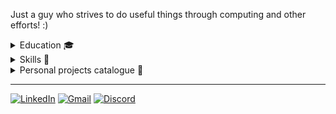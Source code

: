 Just a guy who strives to do useful things through computing and other efforts! :)

<details>
  <summary>Education 🎓</summary>

  <br>

  **University of Sydney** \
  Dalyell Scholar, Bachelor of Advanced Computing (2023-2027) \
  Major in Software Development, Minor in Computational Data Science

</details>

<details>
  <summary>Skills 🍁</summary>

  ### Methodologies

  Sorted by level of experience:
  1. **Backend:** REST/RPC/gRPC API servers, cloud-native microservices, monoliths, SQL/NoSQL databases, HTTP testing, caching
  2. **DevOps:** CI/CD, containerization, container orchestration, centralized logging and monitoring
  3. **Frontend:** React-based web clients, UI testing, WebAssembly with Rust
  4. **Data Science and AI:** Data engineering and visualization, LLMs (with LangChain and LLM-Ops), Deep Learning

  **Cross-field methodologies I like to adopt:** 
  - Unit testing (and often with Test-Driven Development i.e., TDD)
  - Behavior-Driven Development with Gherkin syntax (BDD)
  - Secure coding with OWASP top 10 vulnerabilities in mind
  - Writing technical documentation
  - Social coding efforts e.g., pair programming (in a team environment)

  ### Technologies

  Sorted by level of experience:
  1. **Backend:** \
     Extensive use: **_Go, PostgreSQL, MongoDB_** \
     Some experience: **_Rust, ASP.NET/C#, Django/Python_** \
     \
     ![Go](https://img.shields.io/badge/Go-%2300ADD8.svg?style=for-the-badge&logo=go&logoColor=white) ![Postgres](https://img.shields.io/badge/postgres-%23316192.svg?style=for-the-badge&logo=postgresql&logoColor=white) ![MongoDB](https://img.shields.io/badge/MongoDB-%234ea94b.svg?style=for-the-badge&logo=mongodb&logoColor=white) ![Rust](https://img.shields.io/badge/rust-%23000000.svg?style=for-the-badge&logo=rust&logoColor=white) ![.Net](https://img.shields.io/badge/.NET-5C2D91?style=for-the-badge&logo=.net&logoColor=white) ![C#](https://img.shields.io/badge/c%23-%23239120.svg?style=for-the-badge&logo=csharp&logoColor=white) ![Django](https://img.shields.io/badge/django-%23092E20.svg?style=for-the-badge&logo=django&logoColor=white) ![Python](https://img.shields.io/badge/python-3670A0?style=for-the-badge&logo=python&logoColor=ffdd54)

  2. **DevOps:** \
     Extensive use: **_Docker, Kubernetes, GitHub Actions_** \
     Some experience: **_Grafana, Prometheus, Terraform_** \
     \
     ![Docker](https://img.shields.io/badge/docker-%230db7ed.svg?style=for-the-badge&logo=docker&logoColor=white) ![Kubernetes](https://img.shields.io/badge/kubernetes-%23326ce5.svg?style=for-the-badge&logo=kubernetes&logoColor=white) ![GitHub Actions](https://img.shields.io/badge/github%20actions-%232671E5.svg?style=for-the-badge&logo=githubactions&logoColor=white) ![Grafana](https://img.shields.io/badge/grafana-%23F46800.svg?style=for-the-badge&logo=grafana&logoColor=white) ![Prometheus](https://img.shields.io/badge/Prometheus-E6522C?style=for-the-badge&logo=Prometheus&logoColor=white) ![Terraform](https://img.shields.io/badge/terraform-%235835CC.svg?style=for-the-badge&logo=terraform&logoColor=white)
     
  3. **Frontend:** \
     Extensive use: **_JavaScript/TypeScript, Next.js, React.js, Tailwind CSS_** \
     Some experience: **_Tauri, Electron, Astro_** \
     \
  ![JavaScript](https://img.shields.io/badge/javascript-%23323330.svg?style=for-the-badge&logo=javascript&logoColor=%23F7DF1E) ![TypeScript](https://img.shields.io/badge/typescript-%23007ACC.svg?style=for-the-badge&logo=typescript&logoColor=white) ![Next JS](https://img.shields.io/badge/Next-black?style=for-the-badge&logo=next.js&logoColor=white) ![React](https://img.shields.io/badge/react-%2320232a.svg?style=for-the-badge&logo=react&logoColor=%2361DAFB) ![TailwindCSS](https://img.shields.io/badge/tailwindcss-%2338B2AC.svg?style=for-the-badge&logo=tailwind-css&logoColor=white) ![Tauri](https://img.shields.io/badge/tauri-%2324C8DB.svg?style=for-the-badge&logo=tauri&logoColor=%23FFFFFF) ![Electron.js](https://img.shields.io/badge/Electron-191970?style=for-the-badge&logo=Electron&logoColor=white)

  4. **Cloud services:** \
     Extensive use: **_GCP Cloud Run, Vercel_** \
     Some experience: **AWS EC2/EKS, Azure SQL Server, Supabase, Firebase, PythonAnywhere** \
     \
     ![Google Cloud](https://img.shields.io/badge/GoogleCloud-%234285F4.svg?style=for-the-badge&logo=google-cloud&logoColor=white) ![Vercel](https://img.shields.io/badge/vercel-%23000000.svg?style=for-the-badge&logo=vercel&logoColor=white) ![AWS](https://img.shields.io/badge/AWS-%23FF9900.svg?style=for-the-badge&logo=amazon-aws&logoColor=white) ![Azure](https://img.shields.io/badge/azure-%230072C6.svg?style=for-the-badge&logo=microsoftazure&logoColor=white) ![Supabase](https://img.shields.io/badge/Supabase-3ECF8E?style=for-the-badge&logo=supabase&logoColor=white) ![Firebase](https://img.shields.io/badge/firebase-%23039BE5.svg?style=for-the-badge&logo=firebase) ![PythonAnywhere](https://img.shields.io/badge/pythonanywhere-%232F9FD7.svg?style=for-the-badge&logo=pythonanywhere&logoColor=151515)

  5. **Data Science and AI:** \
     Extensive use: **_Python_** \
     Some experience: **_Scikit-learn, TensorFlow, R, SQL_** \
     \
     ![Python](https://img.shields.io/badge/python-3670A0?style=for-the-badge&logo=python&logoColor=ffdd54) ![scikit-learn](https://img.shields.io/badge/scikit--learn-%23F7931E.svg?style=for-the-badge&logo=scikit-learn&logoColor=white) ![TensorFlow](https://img.shields.io/badge/TensorFlow-%23FF6F00.svg?style=for-the-badge&logo=TensorFlow&logoColor=white) ![R](https://img.shields.io/badge/r-%23276DC3.svg?style=for-the-badge&logo=r&logoColor=white) ![SQL](https://img.shields.io/badge/sql-%2307405e.svg?style=for-the-badge&logo=sql&logoColor=white)
     
  6. **Other:** \
     Extensive use: **_Git, Linux, Vim, NeoVim, VSCode_** \
     Some experience: **_Visual Studio, RStudio_** \
     \
     ![Git](https://img.shields.io/badge/git-%23F05033.svg?style=for-the-badge&logo=git&logoColor=white) ![Linux](https://img.shields.io/badge/Linux-FCC624?style=for-the-badge&logo=linux&logoColor=black) ![Vim](https://img.shields.io/badge/VIM-%2311AB00.svg?style=for-the-badge&logo=vim&logoColor=white) ![Neovim](https://img.shields.io/badge/NeoVim-%2357A143.svg?&style=for-the-badge&logo=neovim&logoColor=white) ![Visual Studio Code](https://img.shields.io/badge/Visual%20Studio%20Code-0078d7.svg?style=for-the-badge&logo=visual-studio-code&logoColor=white) ![Visual Studio](https://img.shields.io/badge/Visual%20Studio-5C2D91.svg?style=for-the-badge&logo=visual-studio&logoColor=white) ![RStudio](https://img.shields.io/badge/RStudio-4285F4?style=for-the-badge&logo=rstudio&logoColor=white)
  
</details>

<details>
  <summary>Personal projects catalogue 📑</summary>

<br>
  
| Year | Project | Description | Technologies | Status |
|----------|----------|----------|----------|----------|
| 2024 | **[Yan](https://github.com/YanSystems)**   | Multi-purpose microservices app that serves a programming platform, my personal blog, and resume.   | Go, TypeScript, Next.js, PostgreSQL, MongoDB, Docker, Kubernetes, ELK Stack, GitHub Actions, Terraform, AWS | Work in Progress   |
| 2024 | **[codemore.io](https://github.com/abyanmajid/codemore.io-v0.1.0)**   | Microservices app that serves a programming platform for learning to code. | Go, Next.js, PostgreSQL, MongoDB, Docker, GitHub API, GitHub Actions | Archived/Discontinued   |
| 2023 | **[Revise-BAdvComp](https://github.com/abyanmajid/revise-badvcomp)**   | REST API for generating practice problems based on randomization to help in studying for computing units at USYD.  | Rust, Next.js, Docker, GitHub Actions, GCP Cloud Run, Vercel  | Finished  |
| 2023 | **[Hyte](https://github.com/abyanmajid/hyte)**   | Rust crate for hypothesis testing with support for Z, T, and Chi-squared tests.  | Rust  | Finished  |
| 2023 | **[Canute](https://github.com/abyanmajid/canute)**   | Quiz-making web application  | TypeScript, MongoDB, Vercel  | Finished  |
| 2023 | **[Serambi Mungil](https://github.com/abyanmajid/serambimungil)**   | Web application for a store in Indonesia  | Python, Django, Bootstrap, PythonAnywhere  | Finished  |

  
</details>

---

[![LinkedIn](https://img.shields.io/badge/abyanmajid-%230077B5.svg?style=flat&logo=linkedin&logoColor=white)](https://www.linkedin.com/in/abyanmajid/) [![Gmail](https://img.shields.io/badge/abyan@abydyl.net-D14836?style=flat&logo=gmail&logoColor=white)](mailto:abyan@abydyl.net) [![Discord](https://img.shields.io/badge/abyanmajid-%235865F2.svg?style=flat&logo=discord&logoColor=white)](#)
